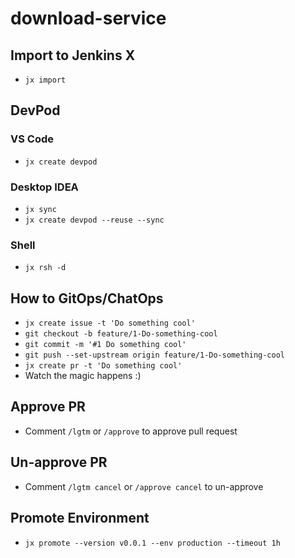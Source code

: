 # download-service

## Import to Jenkins X
- `jx import`

## DevPod
### VS Code
- `jx create devpod`
### Desktop IDEA
- `jx sync`
- `jx create devpod --reuse --sync`
### Shell
- `jx rsh -d`

## How to GitOps/ChatOps
- `jx create issue -t 'Do something cool'`
- `git checkout -b feature/1-Do-something-cool`
- `git commit -m '#1 Do something cool'`
- `git push --set-upstream origin feature/1-Do-something-cool`
- `jx create pr -t 'Do something cool'`
- Watch the magic happens :)

## Approve PR
- Comment `/lgtm` or `/approve` to approve pull request

## Un-approve PR
- Comment `/lgtm cancel` or `/approve cancel` to un-approve

## Promote Environment
- `jx promote --version v0.0.1 --env production --timeout 1h`